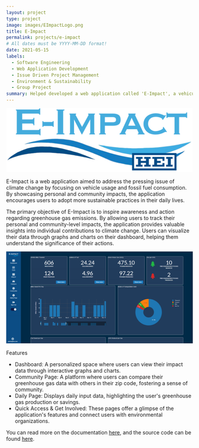 ```yaml
---
layout: project
type: project
image: images/EImpactLogo.png
title: E-Impact
permalink: projects/e-impact
# All dates must be YYYY-MM-DD format!
date: 2021-05-15
labels:
  - Software Engineering
  - Web Application Development
  - Issue Driven Project Management
  - Environment & Sustainability
  - Group Project 
summary: Helped developed a web application called 'E-Impact', a vehicular greenhouse gas calculator and tracker.
---
```

<img class="ui small right floated image" src="/images/EImpactLogo.png">

E-Impact is a web application aimed to address the pressing issue of climate change by focusing on vehicle usage and fossil fuel consumption. By showcasing personal and community impacts, the application encourages users to adopt more sustainable practices in their daily lives.

The primary objective of E-Impact is to inspire awareness and action regarding greenhouse gas emissions. By allowing users to track their personal and community-level impacts, the application provides valuable insights into individual contributions to climate change. Users can visualize their data through graphs and charts on their dashboard, helping them understand the significance of their actions. 

<img class="ui massive center image" src="/images/eimpactdashboard.png">

Features
- Dashboard: A personalized space where users can view their impact data through interactive graphs and charts.
- Community Page: A platform where users can compare their greenhouse gas data with others in their zip code, fostering a sense of community.
- Daily Page: Displays daily input data, highlighting the user's greenhouse gas production or savings.
- Quick Access & Get Involved: These pages offer a glimpse of the application's features and connect users with environmental organizations.

You can read more on the documentation [here](https://environment-overflow.github.io/), and the source code can be found [here](https://github.com/environment-overflow/E-Impact/tree/main).
